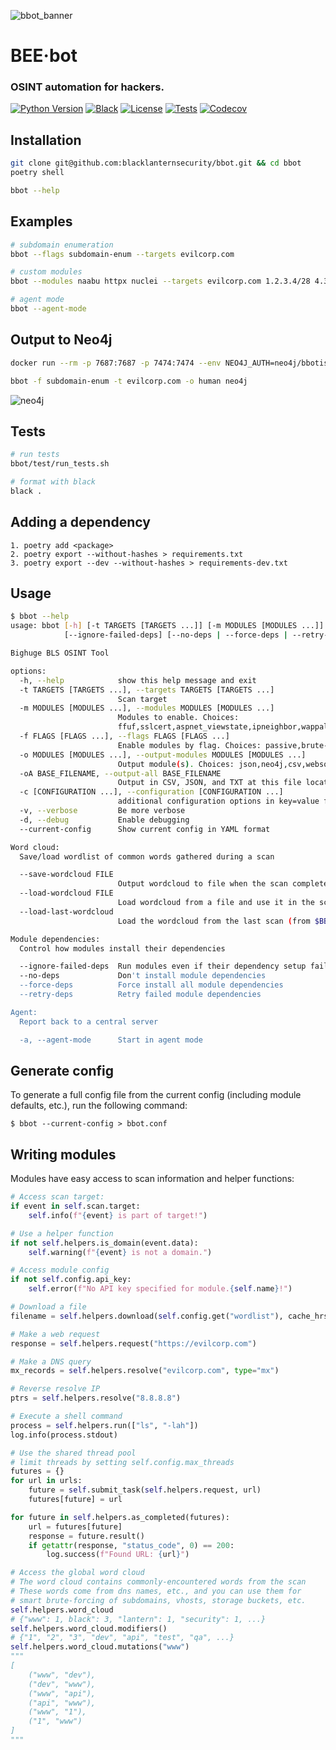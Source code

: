 ![bbot_banner](https://user-images.githubusercontent.com/20261699/158000235-6c1ace81-a267-4f8e-90a1-f4c16884ebac.png)

# BEE·bot
### OSINT automation for hackers.

[![Python Version](https://img.shields.io/badge/python-3.9+-FF8400)](https://www.python.org) [![Black](https://img.shields.io/badge/code%20style-black-000000.svg)](https://github.com/psf/black) [![License](https://img.shields.io/badge/license-GPLv3-FF8400.svg)](https://github.com/blacklanternsecurity/bbot/blob/dev/LICENSE) [![Tests](https://github.com/blacklanternsecurity/bbot/workflows/tests/badge.svg)](https://github.com/blacklanternsecurity/bbot/actions?query=workflow%3A"tests") [![Codecov](https://codecov.io/gh/blacklanternsecurity/bbot/branch/dev/graph/badge.svg?token=IR5AZBDM5K)](https://codecov.io/gh/blacklanternsecurity/bbot)

## Installation
~~~bash
git clone git@github.com:blacklanternsecurity/bbot.git && cd bbot
poetry shell

bbot --help
~~~

## Examples
~~~bash
# subdomain enumeration
bbot --flags subdomain-enum --targets evilcorp.com

# custom modules
bbot --modules naabu httpx nuclei --targets evilcorp.com 1.2.3.4/28 4.3.2.1

# agent mode
bbot --agent-mode
~~~

## Output to Neo4j
~~~bash
docker run --rm -p 7687:7687 -p 7474:7474 --env NEO4J_AUTH=neo4j/bbotislife neo4j

bbot -f subdomain-enum -t evilcorp.com -o human neo4j
~~~
![neo4j](https://user-images.githubusercontent.com/20261699/172188763-fcbbcc57-5410-46f2-a3ff-8c3d40b9a025.png)

## Tests
~~~bash
# run tests
bbot/test/run_tests.sh

# format with black
black .
~~~

## Adding a dependency
~~~
1. poetry add <package>
2. poetry export --without-hashes > requirements.txt
3. poetry export --dev --without-hashes > requirements-dev.txt
~~~

## Usage
~~~bash
$ bbot --help
usage: bbot [-h] [-t TARGETS [TARGETS ...]] [-m MODULES [MODULES ...]] [-f FLAGS [FLAGS ...]] [-o MODULES [MODULES ...]] [-oA BASE_FILENAME] [-c [CONFIGURATION ...]] [-v] [-d] [--current-config] [--save-wordcloud FILE] [--load-wordcloud FILE | --load-last-wordcloud]
            [--ignore-failed-deps] [--no-deps | --force-deps | --retry-deps] [-a]

Bighuge BLS OSINT Tool

options:
  -h, --help            show this help message and exit
  -t TARGETS [TARGETS ...], --targets TARGETS [TARGETS ...]
                        Scan target
  -m MODULES [MODULES ...], --modules MODULES [MODULES ...]
                        Modules to enable. Choices:
                        ffuf,sslcert,aspnet_viewstate,ipneighbor,wappalyzer,crobat,nuclei,dnsgrep,vhost,massdns,telerik,naabu,httpx,dnszonetransfer,wayback,crt,header_brute,hunterio,urlscan,iis_shortnames,sublist3r,dnsdumpster,dnscommonsrv,getparam_brute
  -f FLAGS [FLAGS ...], --flags FLAGS [FLAGS ...]
                        Enable modules by flag. Choices: passive,brute-force,subdomain-enum,active
  -o MODULES [MODULES ...], --output-modules MODULES [MODULES ...]
                        Output module(s). Choices: json,neo4j,csv,websocket,human,http
  -oA BASE_FILENAME, --output-all BASE_FILENAME
                        Output in CSV, JSON, and TXT at this file location
  -c [CONFIGURATION ...], --configuration [CONFIGURATION ...]
                        additional configuration options in key=value format
  -v, --verbose         Be more verbose
  -d, --debug           Enable debugging
  --current-config      Show current config in YAML format

Word cloud:
  Save/load wordlist of common words gathered during a scan

  --save-wordcloud FILE
                        Output wordcloud to file when the scan completes
  --load-wordcloud FILE
                        Load wordcloud from a file and use it in the scan
  --load-last-wordcloud
                        Load the wordcloud from the last scan (from $BBOT_HOME)

Module dependencies:
  Control how modules install their dependencies

  --ignore-failed-deps  Run modules even if their dependency setup failed
  --no-deps             Don't install module dependencies
  --force-deps          Force install all module dependencies
  --retry-deps          Retry failed module dependencies

Agent:
  Report back to a central server

  -a, --agent-mode      Start in agent mode
~~~

## Generate config
To generate a full config file from the current config (including module defaults, etc.), run the following command:
~~~
$ bbot --current-config > bbot.conf
~~~

## Writing modules
Modules have easy access to scan information and helper functions:
~~~python
# Access scan target:
if event in self.scan.target:
    self.info(f"{event} is part of target!")

# Use a helper function
if not self.helpers.is_domain(event.data):
    self.warning(f"{event} is not a domain.")

# Access module config
if not self.config.api_key:
    self.error(f"No API key specified for module.{self.name}!")

# Download a file
filename = self.helpers.download(self.config.get("wordlist"), cache_hrs=720)

# Make a web request
response = self.helpers.request("https://evilcorp.com")

# Make a DNS query
mx_records = self.helpers.resolve("evilcorp.com", type="mx")

# Reverse resolve IP
ptrs = self.helpers.resolve("8.8.8.8")

# Execute a shell command
process = self.helpers.run(["ls", "-lah"])
log.info(process.stdout)

# Use the shared thread pool
# limit threads by setting self.config.max_threads
futures = {}
for url in urls:
    future = self.submit_task(self.helpers.request, url)
    futures[future] = url

for future in self.helpers.as_completed(futures):
    url = futures[future]
    response = future.result()
    if getattr(response, "status_code", 0) == 200:
        log.success(f"Found URL: {url}")

# Access the global word cloud
# The word cloud contains commonly-encountered words from the scan
# These words come from dns names, etc., and you can use them for 
# smart brute-forcing of subdomains, vhosts, storage buckets, etc.
self.helpers.word_cloud
# {"www": 1, black": 3, "lantern": 1, "security": 1, ...}
self.helpers.word_cloud.modifiers()
# {"1", "2", "3", "dev", "api", "test", "qa", ...}
self.helpers.word_cloud.mutations("www")
"""
[
    ("www", "dev"),
    ("dev", "www"),
    ("www", "api"),
    ("api", "www"),
    ("www", "1"),
    ("1", "www")
]
"""
~~~